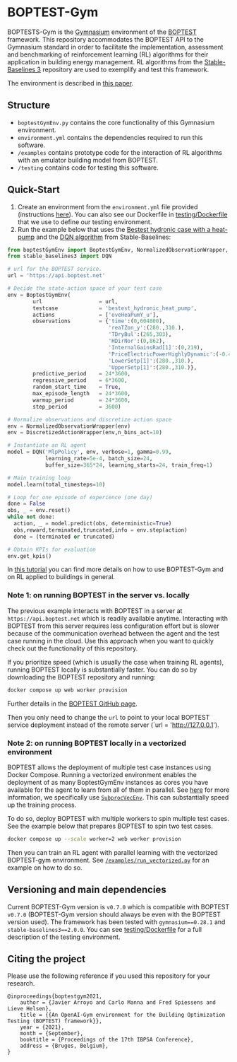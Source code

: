 # BOPTEST-Gym

BOPTESTS-Gym is the [Gymnasium](https://gymnasium.farama.org/index.html) environment of the [BOPTEST](https://github.com/ibpsa/project1-boptest) framework. This repository accommodates the BOPTEST API to the Gymnasium standard in order to facilitate the implementation, assessment and benchmarking of reinforcement learning (RL) algorithms for their application in building energy management. RL algorithms from the [Stable-Baselines 3](https://github.com/DLR-RM/stable-baselines3) repository are used to exemplify and test this framework. 

The environment is described in [this paper](https://www.researchgate.net/publication/354386346_An_OpenAI-Gym_environment_for_the_Building_Optimization_Testing_BOPTEST_framework). 

## Structure
- `boptestGymEnv.py` contains the core functionality of this Gymnasium environment.
- `environment.yml` contains the dependencies required to run this software. 
- `/examples` contains prototype code for the interaction of RL algorithms with an emulator building model from BOPTEST. 
- `/testing` contains code for testing this software. 

## Quick-Start

1) Create an environment from the `environment.yml` file provided (instructions [here](https://docs.conda.io/projects/conda/en/latest/user-guide/tasks/manage-environments.html#creating-an-environment-from-an-environment-yml-file)). You can also see our Dockerfile in [testing/Dockerfile](testing/Dockerfile) that we use to define our testing environment. 
2) Run the example below that uses the [Bestest hydronic case with a heat-pump](https://github.com/ibpsa/project1-boptest/tree/master/testcases/bestest_hydronic_heat_pump) and the [DQN algorithm](https://stable-baselines3.readthedocs.io/en/master/modules/dqn.html) from Stable-Baselines: 

```python
from boptestGymEnv import BoptestGymEnv, NormalizedObservationWrapper, DiscretizedActionWrapper
from stable_baselines3 import DQN

# url for the BOPTEST service. 
url = 'https://api.boptest.net' 

# Decide the state-action space of your test case
env = BoptestGymEnv(
        url                  = url,
        testcase             = 'bestest_hydronic_heat_pump',
        actions              = ['oveHeaPumY_u'],
        observations         = {'time':(0,604800),
                                'reaTZon_y':(280.,310.),
                                'TDryBul':(265,303),
                                'HDirNor':(0,862),
                                'InternalGainsRad[1]':(0,219),
                                'PriceElectricPowerHighlyDynamic':(-0.4,0.4),
                                'LowerSetp[1]':(280.,310.),
                                'UpperSetp[1]':(280.,310.)}, 
        predictive_period    = 24*3600, 
        regressive_period    = 6*3600, 
        random_start_time    = True,
        max_episode_length   = 24*3600,
        warmup_period        = 24*3600,
        step_period          = 3600)

# Normalize observations and discretize action space
env = NormalizedObservationWrapper(env)
env = DiscretizedActionWrapper(env,n_bins_act=10)

# Instantiate an RL agent
model = DQN('MlpPolicy', env, verbose=1, gamma=0.99,
            learning_rate=5e-4, batch_size=24, 
            buffer_size=365*24, learning_starts=24, train_freq=1)

# Main training loop
model.learn(total_timesteps=10)

# Loop for one episode of experience (one day)
done = False
obs, _ = env.reset()
while not done:
  action, _ = model.predict(obs, deterministic=True) 
  obs,reward,terminated,truncated,info = env.step(action)
  done = (terminated or truncated)

# Obtain KPIs for evaluation
env.get_kpis()

```

In [this tutorial](https://github.com/ibpsa/project1-boptest-gym/blob/master/docs/tutorials/CCAI_Summer_School_2022/Building_Control_with_RL_using_BOPTEST.ipynb) you can find more details on how to use BOPTEST-Gym and on RL applied to buildings in general. 

### Note 1: on running BOPTEST in the server vs. locally
The previous example interacts with BOPTEST in a server at `https://api.boptest.net` which is readily available anytime. Interacting with BOPTEST from this server requires less configuration effort but is slower because of the communication overhead between the agent and the test case running in the cloud. Use this approach when you want to quickly check out the functionality of this repository. 

If you prioritize speed (which is usually the case when training RL agents), running BOPTEST locally is substantially faster. 
You can do so by downloading the BOPTEST repository and running:
```bash
docker compose up web worker provision

```

Further details in the [BOPTEST GitHub page](https://github.com/ibpsa/project1-boptest/blob/master/README.md#quick-start-to-deploy-and-use-boptest-on-a-local-computer). 

Then you only need to change the `url` to point to your local BOPTEST service deployment instead of the remote server (`url = 'http://127.0.0.1').

### Note 2: on running BOPTEST locally in a vectorized environment

BOPTEST allows the deployment of multiple test case instances using Docker Compose. 
Running a vectorized environment enables the deployment of as many BoptestGymEnv instances as cores you have available for the agent to learn from all of them in parallel. See [here](https://stable-baselines3.readthedocs.io/en/master/guide/vec_envs.html) for more information, we specifically use [`SubprocVecEnv`](https://stable-baselines3.readthedocs.io/en/master/guide/vec_envs.html#subprocvecenv). This can substantially speed up the training process. 

To do so, deploy BOPTEST with multiple workers to spin multiple test cases. See the example below that prepares BOPTEST to spin two test cases.

```bash
docker compose up --scale worker=2 web worker provision
```

Then you can train an RL agent with parallel learning with the vectorized BOPTEST-gym environment. See [`/examples/run_vectorized.py`](https://github.com/ibpsa/project1-boptest-gym/blob/master/examples/run_vectorized.py) for an example on how to do so. 

## Versioning and main dependencies

Current BOPTEST-Gym version is `v0.7.0` which is compatible with BOPTEST `v0.7.0` 
(BOPTEST-Gym version should always be even with the BOPTEST version used). 
The framework has been tested with `gymnasium==0.28.1` and `stable-baselines3==2.0.0`.
You can see [testing/Dockerfile](testing/Dockerfile) for a full description of the testing environment. 

## Citing the project

Please use the following reference if you used this repository for your research.

```
@inproceedings{boptestgym2021,
	author = {Javier Arroyo and Carlo Manna and Fred Spiessens and Lieve Helsen},
	title = {{An OpenAI-Gym environment for the Building Optimization Testing (BOPTEST) framework}},
	year = {2021},
	month = {September},
	booktitle = {Proceedings of the 17th IBPSA Conference},
	address = {Bruges, Belgium},
}

```
